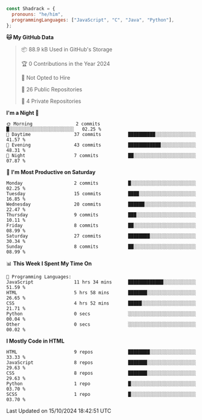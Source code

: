 ```javascript
const Shadrack = {
  pronouns: "he/him",
  programmingLanguages: ["JavaScript", "C", "Java", "Python"],
};

```

<!--START_SECTION:waka-->
**🐱 My GitHub Data** 

> 📦 88.9 kB Used in GitHub's Storage 
 > 
> 🏆 0 Contributions in the Year 2024
 > 
> 🚫 Not Opted to Hire
 > 
> 📜 26 Public Repositories 
 > 
> 🔑 4 Private Repositories 
 > 
**I'm a Night 🦉** 

```text
🌞 Morning                2 commits           █░░░░░░░░░░░░░░░░░░░░░░░░   02.25 % 
🌆 Daytime                37 commits          ██████████░░░░░░░░░░░░░░░   41.57 % 
🌃 Evening                43 commits          ████████████░░░░░░░░░░░░░   48.31 % 
🌙 Night                  7 commits           ██░░░░░░░░░░░░░░░░░░░░░░░   07.87 % 
```
📅 **I'm Most Productive on Saturday** 

```text
Monday                   2 commits           █░░░░░░░░░░░░░░░░░░░░░░░░   02.25 % 
Tuesday                  15 commits          ████░░░░░░░░░░░░░░░░░░░░░   16.85 % 
Wednesday                20 commits          ██████░░░░░░░░░░░░░░░░░░░   22.47 % 
Thursday                 9 commits           ███░░░░░░░░░░░░░░░░░░░░░░   10.11 % 
Friday                   8 commits           ██░░░░░░░░░░░░░░░░░░░░░░░   08.99 % 
Saturday                 27 commits          ████████░░░░░░░░░░░░░░░░░   30.34 % 
Sunday                   8 commits           ██░░░░░░░░░░░░░░░░░░░░░░░   08.99 % 
```


📊 **This Week I Spent My Time On** 

```text
💬 Programming Languages: 
JavaScript               11 hrs 34 mins      █████████████░░░░░░░░░░░░   51.59 % 
HTML                     5 hrs 58 mins       ███████░░░░░░░░░░░░░░░░░░   26.65 % 
CSS                      4 hrs 52 mins       █████░░░░░░░░░░░░░░░░░░░░   21.71 % 
Python                   0 secs              ░░░░░░░░░░░░░░░░░░░░░░░░░   00.04 % 
Other                    0 secs              ░░░░░░░░░░░░░░░░░░░░░░░░░   00.02 % 
```

**I Mostly Code in HTML** 

```text
HTML                     9 repos             ████████░░░░░░░░░░░░░░░░░   33.33 % 
JavaScript               8 repos             ███████░░░░░░░░░░░░░░░░░░   29.63 % 
CSS                      8 repos             ███████░░░░░░░░░░░░░░░░░░   29.63 % 
Python                   1 repo              █░░░░░░░░░░░░░░░░░░░░░░░░   03.70 % 
SCSS                     1 repo              █░░░░░░░░░░░░░░░░░░░░░░░░   03.70 % 
```




 Last Updated on 15/10/2024 18:42:51 UTC
<!--END_SECTION:waka-->
